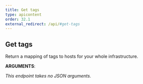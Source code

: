 ```yaml
---
title: Get tags
type: apicontent
order: 32.1
external_redirect: /api/#get-tags
---
```


## Get tags
Return a mapping of tags to hosts for your whole infrastructure.

**ARGUMENTS**:

*This endpoint takes no JSON arguments.*
